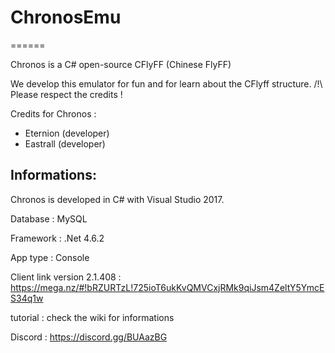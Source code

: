 # ChronosEmu
======

Chronos is a C# open-source CFlyFF (Chinese FlyFF)

We develop this emulator for fun and for learn about the CFlyff structure.
/!\ Please respect the credits !

Credits for Chronos :

- Eternion (developer)
- Eastrall (developer)

Informations:
-------

Chronos is developed in C# with Visual Studio 2017.

Database : MySQL

Framework : .Net 4.6.2

App type : Console

Client link version 2.1.408 : https://mega.nz/#!bRZURTzL!725ioT6ukKvQMVCxjRMk9qiJsm4ZeltY5YmcES34q1w


tutorial : check the wiki for informations

Discord : https://discord.gg/BUAazBG
